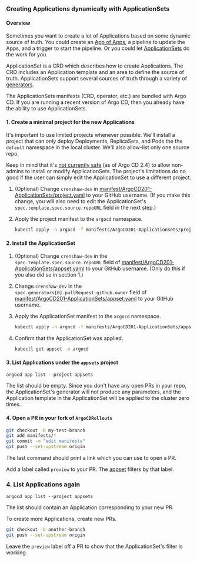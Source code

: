 ### Creating Applications dynamically with ApplicationSets

#### Overview

Sometimes you want to create a lot of Applications based on some dynamic source of truth. You could create an 
[App of Apps](https://argo-cd.readthedocs.io/en/stable/operator-manual/declarative-setup/#app-of-apps), a pipeline
to update the Apps, and a trigger to start the pipeline. Or you could let 
[ApplicationSets](https://argo-cd.readthedocs.io/en/stable/operator-manual/applicationset/) do the work for you.

ApplicationSet is a CRD which describes how to create Applications. The CRD includes an Application template and an
area to define the source of truth. ApplicationSets support several sources of truth through a variety of 
[generators](https://argo-cd.readthedocs.io/en/stable/operator-manual/applicationset/Generators/).

The ApplicationSets manifests (CRD, operator, etc.) are bundled with Argo CD. If you are running a recent version of 
Argo CD, then you already have the ability to use ApplicationSets.

#### 1. Create a minimal project for the new Applications

It's important to use limited projects whenever possible. We'll install a project that can _only_ deploy Deployments, 
ReplicaSets, and Pods the the `default` namespace in the local cluster. We'll also allow-list only one source repo.

Keep in mind that it's [not currently safe](https://argo-cd.readthedocs.io/en/stable/operator-manual/applicationset/Security/)
(as of Argo CD 2.4) to allow non-admins to install or modify ApplicationSets. The project's limitations do no good if 
the user can simply edit the ApplicationSet to use a different project.

1. (Optional) Change `crenshaw-dev` in [manifest/ArgoCD201-ApplicationSets/project.yaml](../../manifests/ArgoCD201-ApplicationSets/project.yaml) to your GitHub username.
   (If you make this change, you will also need to edit the ApplicationSet's `spec.template.spec.source.repoURL` field in the next step.)

2. Apply the project manifest to the `argocd` namespace.

   ```sh
   kubectl apply -n argocd -f manifests/ArgoCD201-ApplicationSets/project.yaml
   ```
   
#### 2. Install the ApplicationSet

1. (Optional) Change `crenshaw-dev` in the `spec.template.spec.source.repoURL` field of [manifest/ArgoCD201-ApplicationSets/appset.yaml](../../manifests/ArgoCD201-ApplicationSets/appset.yaml) to your GitHub username. (Only do this if you also did so in section 1.)

2. Change `crenshaw-dev` in the `spec.generators[0].pullRequest.github.owner` field of [manifest/ArgoCD201-ApplicationSets/appset.yaml](../../manifests/ArgoCD201-ApplicationSets/appset.yaml) to your GitHub username.

3. Apply the ApplicationSet manifest to the `argocd` namespace.

   ```sh
   kubectl apply -n argocd -f manifests/ArgoCD201-ApplicationSets/appset.yaml
   ```

4. Confirm that the ApplicationSet was applied.

   ```sh
   kubectl get appset -n argocd
   ```

#### 3. List Applications under the `appsets` project

```shell
argocd app list --project appsets
```

The list should be empty. Since you don't have any open PRs in your repo, the ApplicationSet's generator will not
produce any parameters, and the Application template in the ApplicationSet will be applied to the cluster zero times.

#### 4. Open a PR in your fork of `ArgoCDRollouts`

```sh
git checkout -b my-test-branch
git add manifests/*
git commit -m "edit manifests"
git push --set-upstream origin
```

The last command should print a link which you can use to open a PR.

Add a label called `preview` to your PR. The [appset](../../manifests/ArgoCD201-ApplicationSets/appset.yaml) filters
by that label.

### 4. List Applications again

```shell
argocd app list --project appsets
```

The list should contain an Application corresponding to your new PR.

To create more Applications, create new PRs.

```sh
git checkout -b another-branch
git push --set-upstream origin
```

Leave the `preview` label off a PR to show that the ApplicationSet's filter is working.
